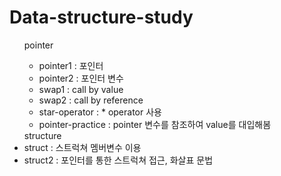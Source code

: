 # Data-structure-study
<ul>
  pointer
  <ul>
    <li>pointer1 : 포인터</li>
    <li>pointer2 : 포인터 변수</li>
    <li>swap1 : call by value</li>
    <li>swap2 : call by reference</li>
    <li>star-operator : * operator 사용</li>
    <li>pointer-practice : pointer 변수를 참조하여 value를 대입해봄</li>
  </ul>
  structure
    <li>struct : 스트럭쳐 멤버변수 이용</li>
    <li>struct2 : 포인터를 통한 스트럭쳐 접근, 화살표 문법</li>
  <ul></ul>
</ul>